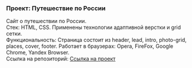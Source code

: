 ### Проект: Путешествие по России

Сайт о путешествии по России.</br>
Стек: HTML, CSS. Применены технологии адаптивной верстки и grid сетки.</br>
Функциональность: Страница состоит из header, lead, intro, photo-grid, places, cover, footer. Работает в браузерах: Opera, FireFox, Google Chrome, Yandex Browser.</br>
Ссылка на репозиторий:
[Ссылка на проект](https://evgeniia2405.github.io/russian-travel/)
